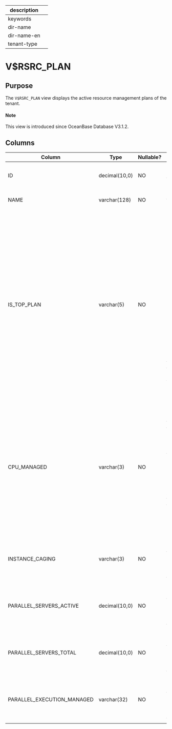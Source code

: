 |description||
|---|---|
|keywords||
|dir-name||
|dir-name-en||
|tenant-type||

# V$RSRC_PLAN

## Purpose

The `V$RSRC_PLAN` view displays the active resource management plans of the tenant. 

<main id="notice" type='explain'>
  <h4>Note</h4>
  <p>This view is introduced since OceanBase Database V3.1.2. </p>
</main>

## Columns

| Column | Type | Nullable? | Description |
|----------------------------|---------------|------------|--------------------------------------------------------------------------------|
| ID | decimal(10,0) | NO | The globally unique ID of the resource plan. |
| NAME | varchar(128) | NO | The name of the resource plan. |
| IS_TOP_PLAN | varchar(5) | NO | Indicates whether the current resource plan is the current top-level plan. Valid values:  </li><li> `TRUE`: The current resource plan is the current top-level plan.    </li><li> `FLASE`: The current resource plan is a subplan under the current top-level plan. <br>At present, the value of this column is fixed to `TRUE` in OceanBase Database. |
| CPU_MANAGED | varchar(3) | NO | Indicates whether parameters for managing the CPU utilization have been configured in the current resource plan. Valid values:  </li><li> `ON`: Yes.    </li><li> `OFF`: No. <br>At present, the value of this column is fixed to `ON` in OceanBase Database. |
| INSTANCE_CAGING | varchar(3) | NO | This column is used only for compatibility, and the value is fixed to `NULL`. |
| PARALLEL_SERVERS_ACTIVE | decimal(10,0) | NO | This column is used only for compatibility, and the value is fixed to `NULL`. |
| PARALLEL_SERVERS_TOTAL | decimal(10,0) | NO | This column is used only for compatibility, and the value is fixed to `NULL`. |
| PARALLEL_EXECUTION_MANAGED | varchar(32) | NO | This column is used only for compatibility, and the value is fixed to `NULL`. |
